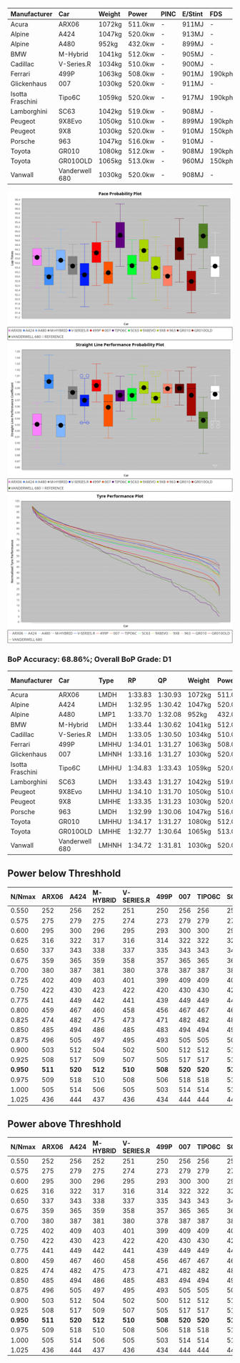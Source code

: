 | Manufacturer     | Car            | Weight | Power   | PINC    | E/Stint | FDS     |
|:-|:-|:-|:-|:-|:-|:-|
| Acura            | ARX06          | 1072kg | 511.0kw |    -    | 911MJ   |    -    |
| Alpine           | A424           | 1047kg | 520.0kw |    -    | 913MJ   |    -    |
| Alpine           | A480           | 952kg  | 432.0kw |    -    | 899MJ   |    -    |
| BMW              | M-Hybrid       | 1041kg | 512.0kw |    -    | 905MJ   |    -    |
| Cadillac         | V-Series.R     | 1034kg | 510.0kw |    -    | 900MJ   |    -    |
| Ferrari          | 499P           | 1063kg | 508.0kw |    -    | 901MJ   | 190kph  |
| Glickenhaus      | 007            | 1030kg | 520.0kw |    -    | 911MJ   |    -    |
| Isotta Fraschini | Tipo6C         | 1059kg | 520.0kw |    -    | 917MJ   | 190kph  |
| Lamborghini      | SC63           | 1042kg | 519.0kw |    -    | 908MJ   |    -    |
| Peugeot          | 9X8Evo         | 1050kg | 510.0kw |    -    | 899MJ   | 190kph  |
| Peugeot          | 9X8            | 1030kg | 520.0kw |    -    | 910MJ   | 150kph  |
| Porsche          | 963            | 1047kg | 516.0kw |    -    | 910MJ   |    -    |
| Toyota           | GR010          | 1080kg | 512.0kw |    -    | 908MJ   | 190kph  |
| Toyota           | GR010OLD       | 1065kg | 513.0kw |    -    | 960MJ   | 150kph  |
| Vanwall          | Vanderwell 680 | 1030kg | 520.0kw |    -    | 908MJ   |    -    |

![PACECHART](./IMG/CUSTOM.png)
![STRAIGHTLINEPERFORMANCECHART](./IMG/CUSTOM_sp.png)
![TYREPERFORMANCECHART](./IMG/CUSTOM_tw.png)

### BoP Accuracy: 68.86%; Overall BoP Grade: D1
| Manufacturer     | Car            | Type  | RP      | QP      | Weight | Power¹  | Threshhold | PINC    | Power²   | E/Stint | AVG Vmax  | FDS     | RDLC | L/Stint | BOP-Grade | Model Accuracy | Model Points | Match%  | SimDiff |
|:-|:-|:-|:-|:-|:-|:-|:-|:-|:-|:-|:-|:-|:-|:-|:-|:-|:-|:-|:-|
| Acura            | ARX06          | LMDH  | 1:33.83 | 1:30.93 | 1072kg | 511.0kw | 210.0kph   |    -    | 511.00kw |  911MJ  | 295.05kph |    -    | 1.00 | 40      | +C1       | 100.00%        | 996          | 78.97%  | #       |
| Alpine           | A424           | LMDH  | 1:32.95 | 1:30.42 | 1047kg | 520.0kw | 210.0kph   |    -    | 520.00kw |  913MJ  | 308.24kph |    -    | 1.01 | 40      | -D2       | 100.00%        | 946          | 60.61%  | #       |
| Alpine           | A480           | LMP1  | 1:33.70 | 1:32.08 |  952kg | 432.0kw | 210.0kph   |    -    | 432.00kw |  899MJ  | 293.96kph |    -    | 0.98 | 37      | ~A1       | 97.08%         | 1727         | 100.00% | ±0.09s  |
| BMW              | M-Hybrid       | LMDH  | 1:33.44 | 1:30.62 | 1041kg | 512.0kw | 210.0kph   |    -    | 512.00kw |  905MJ  | 304.91kph |    -    | 1.02 | 40      | -C1       | 100.00%        | 1998         | 79.95%  | #       |
| Cadillac         | V-Series.R     | LMDH  | 1:33.05 | 1:30.50 | 1034kg | 510.0kw | 210.0kph   |    -    | 510.00kw |  900MJ  | 302.85kph |    -    | 1.03 | 40      | -D1       | 98.11%         | 3991         | 69.43%  | ±1.53s  |
| Ferrari          | 499P           | LMHHU | 1:34.01 | 1:31.27 | 1063kg | 508.0kw | 210.0kph   |    -    | 508.00kw |  901MJ  | 305.11kph | 190kph  | 1.02 | 40      | +C1       | 98.72%         | 4180         | 79.31%  | ±1.13s  |
| Glickenhaus      | 007            | LMHNH | 1:33.16 | 1:31.27 | 1030kg | 520.0kw | 210.0kph   |    -    | 520.00kw |  911MJ  | 302.56kph |    -    | 0.97 | 40      | -C1       | 94.07%         | 2174         | 78.09%  | ±2.59s  |
| Isotta Fraschini | Tipo6C         | LMHHU | 1:34.83 | 1:33.43 | 1059kg | 520.0kw | 210.0kph   |    -    | 520.00kw |  917MJ  | 304.19kph | 190kph  | 1.04 | 40      | +Ω1       | 97.73%         | 129          | 8.51%   | #       |
| Lamborghini      | SC63           | LMDH  | 1:33.43 | 1:31.27 | 1042kg | 519.0kw | 210.0kph   |    -    | 519.00kw |  908MJ  | 304.86kph |    -    | 1.04 | 40      | -B1       | 100.00%        | 784          | 85.19%  | #       |
| Peugeot          | 9X8Evo         | LMHHU | 1:34.10 | 1:31.70 | 1050kg | 510.0kw | 210.0kph   |    -    | 510.00kw |  899MJ  | 305.46kph | 190kph  | 1.01 | 40      | +C2       | 100.00%        | 636          | 73.21%  | #       |
| Peugeot          | 9X8            | LMHHE | 1:33.35 | 1:31.23 | 1030kg | 520.0kw | 210.0kph   |    -    | 520.00kw |  910MJ  | 304.09kph | 150kph  | 1.04 | 40      | -B1       | 99.28%         | 4250         | 86.85%  | ±0.71s  |
| Porsche          | 963            | LMDH  | 1:32.99 | 1:30.06 | 1047kg | 516.0kw | 210.0kph   |    -    | 516.00kw |  910MJ  | 306.03kph |    -    | 1.01 | 40      | -D2       | 99.91%         | 11713        | 65.00%  | ±1.82s  |
| Toyota           | GR010          | LMHHU | 1:34.17 | 1:31.27 | 1080kg | 512.0kw | 210.0kph   |    -    | 512.00kw |  908MJ  | 303.83kph | 190kph  | 1.01 | 40      | +C2       | 99.90%         | 3123         | 70.67%  | ±0.78s  |
| Toyota           | GR010OLD       | LMHHE | 1:32.77 | 1:30.64 | 1065kg | 513.0kw | 210.0kph   |    -    | 513.00kw |  960MJ  | 303.08kph | 150kph  | 1.03 | 40      | -Ω1       | 100.00%        | 730          | 48.00%  | ±0.47s  |
| Vanwall          | Vanderwell 680 | LMHNH | 1:34.72 | 1:31.81 | 1030kg | 520.0kw | 210.0kph   |    -    | 520.00kw |  908MJ  | 299.11kph |    -    | 1.02 | 40      | +Ω1       | 95.99%         | 527          | 49.07%  | ±1.50s  |

## Power below Threshhold
| N/Nmax    | ARX06   | A424    | M-HYBRID | V-SERIES.R | 499P    | 007     | TIPO6C  | SC63    | 9X8EVO  | 9X8     | 963     | GR010   | GR010OLD | VANDERWELL 680 | ​     | RPM      | A480    |
|:-|:-|:-|:-|:-|:-|:-|:-|:-|:-|:-|:-|:-|:-|:-|:-|:-|:-|
|  0.550    |  252    |  256    |  252     |  251       |  250    |  256    |  256    |  256    |  251    |  256    |  254    |  252    |  253     |  256           |  ​    |   --     |   -     |
|  0.575    |  275    |  279    |  275     |  274       |  273    |  279    |  279    |  279    |  274    |  279    |  277    |  275    |  276     |  279           |  ​    |   --     |   -     |
|  0.600    |  295    |  300    |  296     |  295       |  293    |  300    |  300    |  299    |  295    |  300    |  298    |  296    |  296     |  300           |  ​    |   --     |   -     |
|  0.625    |  316    |  322    |  317     |  316       |  314    |  322    |  322    |  321    |  316    |  322    |  319    |  317    |  317     |  322           |  ​    |   --     |   -     |
|  0.650    |  337    |  343    |  338     |  337       |  335    |  343    |  343    |  342    |  337    |  343    |  340    |  338    |  338     |  343           |  ​    |   --     |   -     |
|  0.675    |  359    |  365    |  359     |  358       |  357    |  365    |  365    |  364    |  358    |  365    |  362    |  359    |  360     |  365           |  ​    |   --     |   -     |
|  0.700    |  380    |  387    |  381     |  380       |  378    |  387    |  387    |  386    |  380    |  387    |  384    |  381    |  382     |  387           |  ​    |   --     |   -     |
|  0.725    |  402    |  409    |  403     |  401       |  399    |  409    |  409    |  408    |  401    |  409    |  406    |  403    |  403     |  409           |  ​    |   --     |   -     |
|  0.750    |  422    |  430    |  423     |  422       |  420    |  430    |  430    |  429    |  422    |  430    |  427    |  423    |  424     |  430           |  ​    |   --     |   -     |
|  0.775    |  441    |  449    |  442     |  441       |  439    |  449    |  449    |  448    |  441    |  449    |  446    |  442    |  443     |  449           |  ​    |  5000    |  254    |
|  0.800    |  459    |  467    |  460     |  458       |  456    |  467    |  467    |  466    |  458    |  467    |  463    |  460    |  461     |  467           |  ​    |  5500    |  300    |
|  0.825    |  474    |  482    |  475     |  473       |  471    |  482    |  482    |  481    |  473    |  482    |  478    |  475    |  476     |  482           |  ​    |  6000    |  335    |
|  0.850    |  485    |  494    |  486     |  485       |  483    |  494    |  494    |  493    |  485    |  494    |  490    |  486    |  487     |  494           |  ​    |  6500    |  378    |
|  0.875    |  496    |  505    |  497     |  495       |  493    |  505    |  505    |  504    |  495    |  505    |  501    |  497    |  498     |  505           |  ​    |  7000    |  422    |
|  0.900    |  503    |  512    |  504     |  502       |  500    |  512    |  512    |  511    |  502    |  512    |  508    |  504    |  505     |  512           |  ​    |  7500    |  433    |
|  0.925    |  508    |  517    |  509     |  507       |  505    |  517    |  517    |  516    |  507    |  517    |  513    |  509    |  510     |  517           |  ​    |  8000    |  429    |
| **0.950** | **511** | **520** | **512**  | **510**    | **508** | **520** | **520** | **519** | **510** | **520** | **516** | **512** | **513**  | **520**        | **​** | **8500** | **432** |
|  0.975    |  509    |  518    |  510     |  508       |  506    |  518    |  518    |  517    |  508    |  518    |  514    |  510    |  511     |  518           |  ​    |  9000    |  216    |
|  1.000    |  505    |  514    |  506     |  505       |  503    |  514    |  514    |  513    |  505    |  514    |  510    |  506    |  507     |  514           |  ​    |   --     |   -     |
|  1.025    |  436    |  444    |  437     |  436       |  434    |  444    |  444    |  443    |  436    |  444    |  441    |  437    |  438     |  444           |  ​    |   --     |   -     |

## Power above Threshhold
| N/Nmax    | ARX06   | A424    | M-HYBRID | V-SERIES.R | 499P    | 007     | TIPO6C  | SC63    | 9X8EVO  | 9X8     | 963     | GR010   | GR010OLD | VANDERWELL 680 | ​     | RPM      | A480    |
|:-|:-|:-|:-|:-|:-|:-|:-|:-|:-|:-|:-|:-|:-|:-|:-|:-|:-|
|  0.550    |  252    |  256    |  252     |  251       |  250    |  256    |  256    |  256    |  251    |  256    |  254    |  252    |  253     |  256           |  ​    |   --     |   -     |
|  0.575    |  275    |  279    |  275     |  274       |  273    |  279    |  279    |  279    |  274    |  279    |  277    |  275    |  276     |  279           |  ​    |   --     |   -     |
|  0.600    |  295    |  300    |  296     |  295       |  293    |  300    |  300    |  299    |  295    |  300    |  298    |  296    |  296     |  300           |  ​    |   --     |   -     |
|  0.625    |  316    |  322    |  317     |  316       |  314    |  322    |  322    |  321    |  316    |  322    |  319    |  317    |  317     |  322           |  ​    |   --     |   -     |
|  0.650    |  337    |  343    |  338     |  337       |  335    |  343    |  343    |  342    |  337    |  343    |  340    |  338    |  338     |  343           |  ​    |   --     |   -     |
|  0.675    |  359    |  365    |  359     |  358       |  357    |  365    |  365    |  364    |  358    |  365    |  362    |  359    |  360     |  365           |  ​    |   --     |   -     |
|  0.700    |  380    |  387    |  381     |  380       |  378    |  387    |  387    |  386    |  380    |  387    |  384    |  381    |  382     |  387           |  ​    |   --     |   -     |
|  0.725    |  402    |  409    |  403     |  401       |  399    |  409    |  409    |  408    |  401    |  409    |  406    |  403    |  403     |  409           |  ​    |   --     |   -     |
|  0.750    |  422    |  430    |  423     |  422       |  420    |  430    |  430    |  429    |  422    |  430    |  427    |  423    |  424     |  430           |  ​    |   --     |   -     |
|  0.775    |  441    |  449    |  442     |  441       |  439    |  449    |  449    |  448    |  441    |  449    |  446    |  442    |  443     |  449           |  ​    |  5000    |  254    |
|  0.800    |  459    |  467    |  460     |  458       |  456    |  467    |  467    |  466    |  458    |  467    |  463    |  460    |  461     |  467           |  ​    |  5500    |  300    |
|  0.825    |  474    |  482    |  475     |  473       |  471    |  482    |  482    |  481    |  473    |  482    |  478    |  475    |  476     |  482           |  ​    |  6000    |  335    |
|  0.850    |  485    |  494    |  486     |  485       |  483    |  494    |  494    |  493    |  485    |  494    |  490    |  486    |  487     |  494           |  ​    |  6500    |  378    |
|  0.875    |  496    |  505    |  497     |  495       |  493    |  505    |  505    |  504    |  495    |  505    |  501    |  497    |  498     |  505           |  ​    |  7000    |  422    |
|  0.900    |  503    |  512    |  504     |  502       |  500    |  512    |  512    |  511    |  502    |  512    |  508    |  504    |  505     |  512           |  ​    |  7500    |  433    |
|  0.925    |  508    |  517    |  509     |  507       |  505    |  517    |  517    |  516    |  507    |  517    |  513    |  509    |  510     |  517           |  ​    |  8000    |  429    |
| **0.950** | **511** | **520** | **512**  | **510**    | **508** | **520** | **520** | **519** | **510** | **520** | **516** | **512** | **513**  | **520**        | **​** | **8500** | **432** |
|  0.975    |  509    |  518    |  510     |  508       |  506    |  518    |  518    |  517    |  508    |  518    |  514    |  510    |  511     |  518           |  ​    |  9000    |  216    |
|  1.000    |  505    |  514    |  506     |  505       |  503    |  514    |  514    |  513    |  505    |  514    |  510    |  506    |  507     |  514           |  ​    |   --     |   -     |
|  1.025    |  436    |  444    |  437     |  436       |  434    |  444    |  444    |  443    |  436    |  444    |  441    |  437    |  438     |  444           |  ​    |   --     |   -     |

